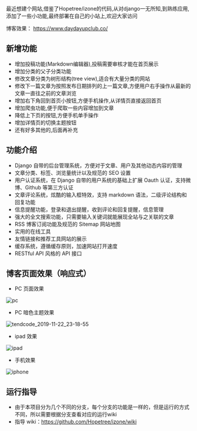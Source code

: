 
最近想建个网站,借鉴了Hopetree/izone的代码,从对django一无所知,到熟练应用,添加了一些小功能,最终部署在自己的小站上,欢迎大家访问 

博客效果： https://www.daydayupclub.co/

## 新增功能
- 增加投稿功能(Markdown编辑器),投稿需要审核才能在首页展示
- 增加分类的父子分类功能
- 修改文章分类为树形结构(tree view),适合有大量分类的网站
- 修改下一篇文章为按照发布日期排列的上一篇文章,方便用户右手操作从最新的文章一直往之前的文章浏览
- 增加右下角回到首页小按钮,方便手机操作,从详情页直接返回首页
- 增加爬虫功能,便于爬取一些内容增加到文章
- 降低上下页的按钮,方便手机单手操作
- 增加详情页的切换主题按钮
- 还有好多其他的,后面再补充

## 功能介绍
- Django 自带的后台管理系统，方便对于文章、用户及其他动态内容的管理
- 文章分类、标签、浏览量统计以及规范的 SEO 设置
- 用户认证系统，在 Django 自带的用户系统的基础上扩展 Oauth 认证，支持微博、Github 等第三方认证
- 文章评论系统，炫酷的输入框特效，支持 markdown 语法，二级评论结构和回复功能
- 信息提醒功能，登录和退出提醒，收到评论和回复提醒，信息管理
- 强大的全文搜索功能，只需要输入关键词就能展现全站与之关联的文章
- RSS 博客订阅功能及规范的 Sitemap 网站地图
- 实用的在线工具
- 友情链接和推荐工具网站的展示
- 缓存系统，遵循缓存原则，加速网站打开速度
- RESTful API 风格的 API 接口

## 博客页面效果（响应式）
- PC 页面效果

![pc](https://user-images.githubusercontent.com/30201215/60588842-93321b80-9dca-11e9-93f2-50e34b2c4b3f.jpg)

- PC 暗色主题效果

![tendcode_2019-11-22_23-18-55](https://user-images.githubusercontent.com/30201215/69438380-e576d780-0d7f-11ea-9ea5-c182caa3a2a8.png)

- ipad 效果

![ipad](https://user-images.githubusercontent.com/30201215/60588800-7e558800-9dca-11e9-8beb-5d2dcf01b869.jpg)

- 手机效果

![iphone](https://user-images.githubusercontent.com/30201215/60588832-8e6d6780-9dca-11e9-84fa-f1d71510c81e.jpg)

## 运行指导
- 由于本项目分为几个不同的分支，每个分支的功能是一样的，但是运行的方式不同，所以需要根据分支查看对应的运行wiki
- 指导 wiki：https://github.com/Hopetree/izone/wiki
